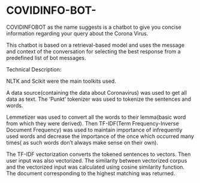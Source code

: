 # COVIDINFO-BOT-

COVIDINFOBOT as the name suggests is a chatbot to give you concise information regarding your query about the Corona Virus. 

This chatbot is based on a retrieval-based model and uses the message and context of the conversation for selecting the best response from a predefined list of bot messages.  

Technical Description: 

NLTK and Scikit were the main toolkits used. 

A data source(containing the data about Coronavirus) was used to get all data as text. The ‘Punkt’ tokenizer was used to tokenize the sentences and words.  

Lemmetizer was used to convert all the words to their lemma(basic word from which they were derived). Then TF-IDF(Term Frequency-Inverse Document Frequency) was used to maintain importance of infrequently used words and decrease the importance of the once which occurred many times( as such words don’t always make sense on their own). 

The TF-IDF vectorization converts the tokened sentences to vectors. Then user input was also vectorized. The similarity between vectorized corpus and the vectorized input was calculated using cosine similarity function. The document corresponding to the highest matching was returned. 
